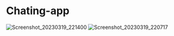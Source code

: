 # Chating-app
![Screenshot_20230319_221400](https://user-images.githubusercontent.com/119407705/226189854-2d8a06c1-0cde-45bb-a1b6-2ea66f3ca0a6.jpg)
![Screenshot_20230319_220717](https://user-images.githubusercontent.com/119407705/226189856-bd23c292-38f0-47d2-86e2-263b13a4ef45.jpg)

